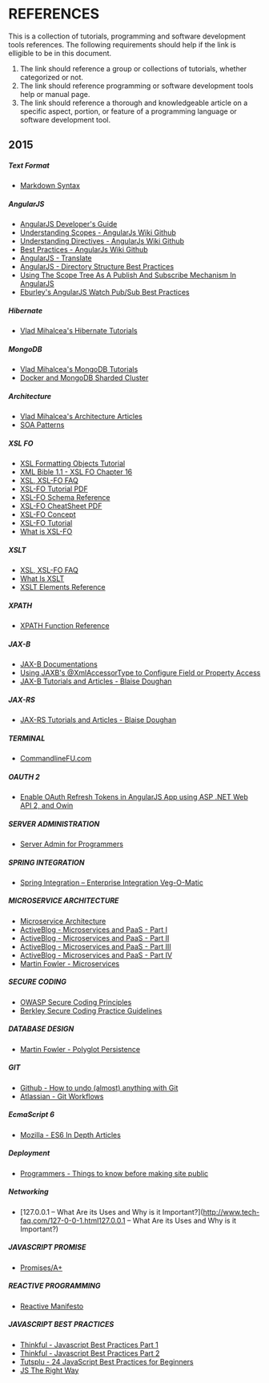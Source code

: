 REFERENCES
==========

This is a collection of tutorials, programming and software development tools references.
The following requirements should help if the link is elligible to be in this document.

1.  The link should reference a group or collections of tutorials, whether categorized or not.
2.  The link should reference programming or software development tools help or manual page.
3.  The link should reference a thorough and knowledgeable article on a specific aspect, portion, or feature of a programming language or software development tool. 

2015
----------

##### Text Format

+   [Markdown Syntax](http://daringfireball.net/projects/markdown)

##### AngularJS

+   [AngularJS Developer's Guide](https://docs.angularjs.org/guide)
+   [Understanding Scopes - AngularJs Wiki Github](https://github.com/angular/angular.js/wiki/Understanding-Scopes)
+   [Understanding Directives - AngularJs Wiki Github](https://github.com/angular/angular.js/wiki/Understanding-Directives)
+   [Best Practices - AngularJs Wiki Github](https://github.com/angular/angular.js/wiki/Best-Practices)
+   [AngularJS - Translate](http://angular-translate.github.io)
+   [AngularJS - Directory Structure Best Practices](https://scotch.io/tutorials/angularjs-best-practices-directory-structure)
+   [Using The Scope Tree As A Publish And Subscribe Mechanism In AngularJS](http://www.bennadel.com/blog/2734-using-the-scope-tree-as-a-publish-and-subscribe-pub-sub-mechanism-in-angularjs.htm)
+   [Eburley's AngularJS Watch Pub/Sub Best Practices](http://eburley.github.io/2013/01/31/angularjs-watch-pub-sub-best-practices.html)

##### Hibernate

+   [Vlad Mihalcea's Hibernate Tutorials](http://vladmihalcea.com/tutorials/hibernate/)

##### MongoDB

+   [Vlad Mihalcea's MongoDB Tutorials](http://vladmihalcea.com/tutorials/mongodb/)
+   [Docker and MongoDB Sharded Cluster](https://sebastianvoss.com/docker-mongodb-sharded-cluster.html)

##### Architecture

+   [Vlad Mihalcea's Architecture Articles](http://vladmihalcea.com/category/architecture/)
+   [SOA Patterns](http://soapatterns.org)

##### XSL FO

+   [XSL Formatting Objects Tutorial](http://www.renderx.com/tutorial.html)
+   [XML Bible 1.1 - XSL FO Chapter 16](http://www.cafeconleche.org/books/bible3/chapters/ch16.html)
+   [XSL, XSL-FO FAQ](http://www.dpawson.co.uk/xsl/sect3/xsl-fo.html)
+   [XSL-FO Tutorial PDF](https://www.ecrion.com/help/support/pdf/xsl-fotutorial.pdf)
+   [XSL-FO Schema Reference](http://www.datypic.com/sc/fo11/ss.html)
+   [XSL-FO CheatSheet PDF](http://www.digilife.be/quickreferences/QRC/Extensible%20Stylesheet%20Language%20%28XSL%29%201.0.pdf)
+   [XSL-FO Concept](http://www.mulberrytech.com/papers/Intro2XSL-FO/Intro2XSL-FO.pdf)
+   [XSL-FO Tutorial](https://www.alt-soft.com/tutorial/xslfo_tutorial/intro-toc.html)
+   [What is XSL-FO](http://www.xml.com/pub/a/2002/03/20/xsl-fo.html)

##### XSLT

+   [XSL, XSL-FO FAQ](http://www.dpawson.co.uk/xsl/sect3/xsl-fo.html)
+   [What Is XSLT](http://www.xml.com/pub/a/2000/08/holman/index.html)
+   [XSLT Elements Reference](http://www.w3schools.com/xsl/xsl_w3celementref.asp)

##### XPATH

+   [XPATH Function Reference](http://www.w3schools.com/xpath/xpath_functions.asp)

##### JAX-B

+   [JAX-B Documentations](https://jaxb.java.net/)
+   [Using JAXB's @XmlAccessorType to Configure Field or Property Access](http://blog.bdoughan.com/2011/06/using-jaxbs-xmlaccessortype-to.html)
+   [JAX-B Tutorials and Articles - Blaise Doughan](http://blog.bdoughan.com/search/label/JAXB)

##### JAX-RS

+   [JAX-RS Tutorials and Articles - Blaise Doughan](http://blog.bdoughan.com/search/label/JAX-RS)

##### TERMINAL

+   [CommandlineFU.com](http://www.commandlinefu.com/commands/browse)

##### OAUTH 2

+   [Enable OAuth Refresh Tokens in AngularJS App using ASP .NET Web API 2, and Owin](http://bitoftech.net/2014/07/16/enable-oauth-refresh-tokens-angularjs-app-using-asp-net-web-api-2-owin/)

##### SERVER ADMINISTRATION

+   [Server Admin for Programmers](https://serversforhackers.com/)

##### SPRING INTEGRATION

+   [Spring Integration – Enterprise Integration Veg-O-Matic](http://www.intertech.com/Blog/spring-integration-enterprise-integration-veg-o-matic/)

##### MICROSERVICE ARCHITECTURE

+   [Microservice Architecture](http://microservices.io/index.html)
+   [ActiveBlog - Microservices and PaaS - Part I](http://www.activestate.com/blog/2014/08/microservices-and-paas-part-i)
+   [ActiveBlog - Microservices and PaaS - Part II](http://www.activestate.com/blog/2014/08/microservices-and-paas-part-ii)
+   [ActiveBlog - Microservices and PaaS - Part III](http://www.activestate.com/blog/2014/09/microservices-and-paas-part-iii)
+   [ActiveBlog - Microservices and PaaS - Part IV](http://www.activestate.com/blog/2014/10/microservices-and-paas-part-iv)
+   [Martin Fowler - Microservices](http://martinfowler.com/articles/microservices.html)

##### SECURE CODING

+   [OWASP Secure Coding Principles](https://www.owasp.org/index.php/Secure_Coding_Principles)
+   [Berkley Secure Coding Practice Guidelines](https://security.berkeley.edu/content/application-software-security-guidelines)

##### DATABASE DESIGN

+   [Martin Fowler - Polyglot Persistence](http://martinfowler.com/bliki/PolyglotPersistence.html)

##### GIT

+   [Github - How to undo (almost) anything with Git](https://github.com/blog/2019-how-to-undo-almost-anything-with-git)
+   [Atlassian - Git Workflows](https://www.atlassian.com/zh/git/workflows)

##### EcmaScript 6

+   [Mozilla - ES6 In Depth Articles](https://hacks.mozilla.org/category/es6-in-depth/)

##### Deployment

+   [Programmers - Things to know before making site public](http://programmers.stackexchange.com/questions/46716/what-technical-details-should-a-programmer-of-a-web-application-consider-before#46760)

##### Networking

+   [127.0.0.1 – What Are its Uses and Why is it Important?](http://www.tech-faq.com/127-0-0-1.html127.0.0.1 – What Are its Uses and Why is it Important?)

##### JAVASCRIPT PROMISE

+   [Promises/A+](https://promisesaplus.com/)

##### REACTIVE PROGRAMMING

+   [Reactive Manifesto](http://www.reactivemanifesto.org/)

##### JAVASCRIPT BEST PRACTICES

+   [Thinkful - Javascript Best Practices Part 1](https://www.thinkful.com/learn/javascript-best-practices-1/)
+   [Thinkful - Javascript Best Practices Part 2](https://www.thinkful.com/learn/javascript-best-practices-2/)
+   [Tutsplu - 24 JavaScript Best Practices for Beginners](http://code.tutsplus.com/tutorials/24-javascript-best-practices-for-beginners--net-5399)
+   [JS The Right Way](http://jstherightway.org/)